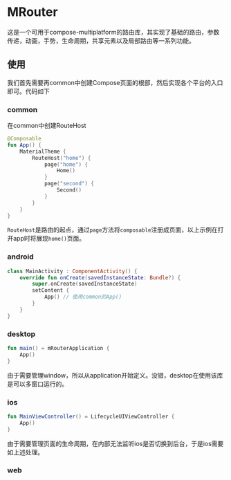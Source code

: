 # MRouter
这是一个可用于compose-multiplatform的路由库，其实现了基础的路由，参数传递，动画，手势，生命周期，共享元素以及局部路由等一系列功能。

## 使用
我们首先需要再common中创建Compose页面的根部，然后实现各个平台的入口即可。代码如下
### common
在common中创建RouteHost
```kotlin
@Composable
fun App() {
    MaterialTheme {
        RouteHost("home") {
            page("home") {
                Home()
            }
            page("second") {
                Second()
            }
        }
    }
}
```
`RouteHost`是路由的起点，通过`page`方法将`composable`注册成页面，以上示例在打开app时将展现`home()`页面。
### android
```kotlin
class MainActivity : ComponentActivity() {
    override fun onCreate(savedInstanceState: Bundle?) {
        super.onCreate(savedInstanceState)
        setContent {
            App() // 使用common的App()
        }
    }
}
```
### desktop
```kotlin
fun main() = mRouterApplication {
    App()
}
```
由于需要管理window，所以从application开始定义。没错，desktop在使用该库是可以多窗口运行的。
### ios
```kotlin
fun MainViewController() = LifecycleUIViewController {
    App()
}
```
由于需要管理页面的生命周期，在内部无法监听ios是否切换到后台，于是ios需要如上述处理。
### web

